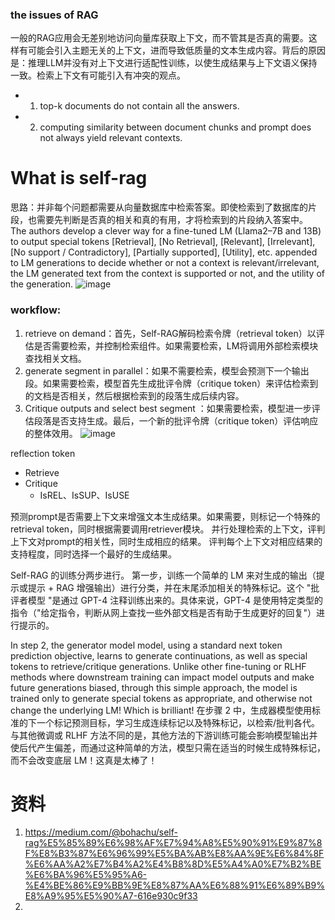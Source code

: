 

### the issues of RAG
一般的RAG应用会无差别地访问向量库获取上下文，而不管其是否真的需要。这样有可能会引入主题无关的上下文，进而导致低质量的文本生成内容。背后的原因是：推理LLM并没有对上下文进行适配性训练，以使生成结果与上下文语义保持一致。检索上下文有可能引入有冲突的观点。

* 1. top-k documents do not contain all the answers.
* 2. computing similarity between document chunks and prompt does not always yield relevant contexts. 

# What is self-rag
思路：并非每个问题都需要从向量数据库中检索答案。即使检索到了数据库的片段，也需要先判断是否真的相关和真的有用，才将检索到的片段纳入答案中。 
 The authors develop a clever way for a fine-tuned LM (Llama2–7B and 13B) to output special tokens [Retrieval], [No Retrieval], [Relevant], [Irrelevant], [No support / Contradictory], [Partially supported], [Utility], etc. appended to LM generations to decide whether or not a context is relevant/irrelevant, the LM generated text from the context is supported or not, and the utility of the generation.
![image](https://github.com/hinswhale/AI-Learning/assets/22999866/a0526c3c-9984-4278-bbb6-7b9656eac536)

###  workflow: 

1. retrieve on demand：首先，Self-RAG解码检索令牌（retrieval token）以评估是否需要检索，并控制检索组件。如果需要检索，LM将调用外部检索模块查找相关文档。
2. generate segment in parallel：如果不需要检索，模型会预测下一个输出段。如果需要检索，模型首先生成批评令牌（critique token）来评估检索到的文档是否相关，然后根据检索到的段落生成后续内容。
3. Critique outputs and select best segment ：如果需要检索，模型进一步评估段落是否支持生成。最后，一个新的批评令牌（critique token）评估响应的整体效用。
![image](https://github.com/hinswhale/AI-Learning/assets/22999866/84fceee0-e2c8-476d-a4da-8ab1f9b5d91f)

reflection token
 * Retrieve
 * Critique
   * IsREL、IsSUP、IsUSE


预测prompt是否需要上下文来增强文本生成结果。如果需要，则标记一个特殊的retrieval token，同时根据需要调用retriever模块。
并行处理检索的上下文，评判上下文对prompt的相关性，同时生成相应的结果。
评判每个上下文对相应结果的支持程度，同时选择一个最好的生成结果。


Self-RAG 的训练分两步进行。
第一步，训练一个简单的 LM 来对生成的输出（提示或提示 + RAG 增强输出）进行分类，并在末尾添加相关的特殊标记。这个 "批评者模型 "是通过 GPT-4 注释训练出来的。具体来说，GPT-4 是使用特定类型的指令（"给定指令，判断从网上查找一些外部文档是否有助于生成更好的回复"）进行提示的。

In step 2, the generator model model, using a standard next token prediction objective, learns to generate continuations, as well as special tokens to retrieve/critique generations. Unlike other fine-tuning or RLHF methods where downstream training can impact model outputs and make future generations biased, through this simple approach, the model is trained only to generate special tokens as appropriate, and otherwise not change the underlying LM! Which is brilliant!
在步骤 2 中，生成器模型使用标准的下一个标记预测目标，学习生成连续标记以及特殊标记，以检索/批判各代。与其他微调或 RLHF 方法不同的是，其他方法的下游训练可能会影响模型输出并使后代产生偏差，而通过这种简单的方法，模型只需在适当的时候生成特殊标记，而不会改变底层 LM！这真是太棒了！

# 资料
1. https://medium.com/@bohachu/self-rag%E5%85%89%E6%98%AF%E7%94%A8%E5%90%91%E9%87%8F%E8%B3%87%E6%96%99%E5%BA%AB%E8%AA%9E%E6%84%8F%E6%AA%A2%E7%B4%A2%E4%B8%8D%E5%A4%A0%E7%B2%BE%E6%BA%96%E5%95%A6-%E4%BE%86%E9%BB%9E%E8%87%AA%E6%88%91%E6%89%B9%E8%A9%95%E5%90%A7-616e930c9f33
2. 
